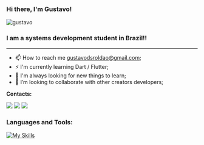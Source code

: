 ### Hi there, I'm Gustavo!

<p align="left"> <img src="https://komarev.com/ghpvc/?username=gustavodsroldao&label=Profile%20views&color=0e75b6&style=flat" alt="gustavo" /> </p>

### I am a systems development student in Brazil!!

---

- 📫 How to reach me gustavodsroldao@gmail.com;
- ⚡ I'm currently learning Dart / Flutter;
- 🔭 I'm always looking for new things to learn;
- 💪 I’m looking to collaborate with other creators developers;

**Contacts:**  
<div>
<a href="https://www.linkedin.com/in/gustavodasilveiraroldao/" target="_blank"><img src="https://img.shields.io/badge/-LinkedIn-%230077B5?style=for-the-badge&logo=linkedin&logoColor=white" target="_blank"></a> 
<a href="https://www.instagram.com/gustavodasilveirasr/" target="_blank"><img src="https://img.shields.io/badge/Instagram-E4405F?style=for-the-badge&logo=instagram&logoColor=white" target="_blank"/></a> 
<a href="https://api.whatsapp.com/send?phone=5551980280868" target="_blank"><img src="https://img.shields.io/badge/WhatsApp-25D366?style=for-the-badge&logo=whatsapp&logoColor=white" target="_blank"> </a> 
</div>

### Languages and Tools:

[![My Skills](https://skillicons.dev/icons?i=dart,cs,js,ts,flutter,next)](https://skillicons.dev)


<br />
<br />
  
[instagram]: https://www.instagram.com/gustavodasilveirasr/
[linkedin]: https://www.linkedin.com/in/gustavodasilveiraroldao/
